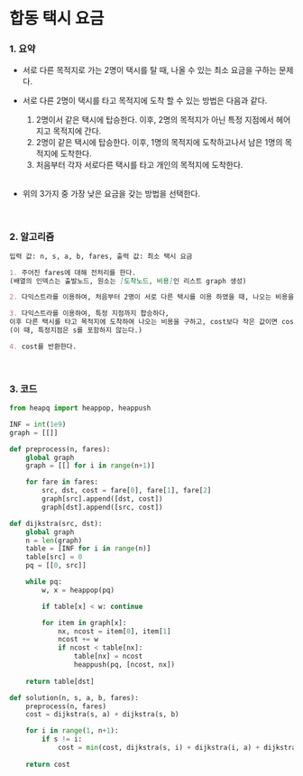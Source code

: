 # 합동 택시 요금

### 1. 요약

- 서로 다른 목적지로 가는 2명이 택시를 탈 때, 나올 수 있는 최소 요금을 구하는 문제다.

- 서로 다른 2명이 택시를 타고 목적지에 도착 할 수 있는 방법은 다음과 같다.

  1. 2명이서 같은 택시에 탑승한다. 이후, 2명의 목적지가 아닌 특정 지점에서 헤어지고 목적지에 간다.
  2. 2명이 같은 택시에 탑승한다. 이후, 1명의 목적지에 도착하고나서 남은 1명의 목적지에 도착한다.
  3. 처음부터 각자 서로다른 택시를 타고 개인의 목적지에 도착한다.

  <br/>

- 위의 3가지 중 가장 낮은 요금을 갖는 방법을 선택한다.

<br/>

### 2. 알고리즘

```markdown
입력 값: n, s, a, b, fares, 출력 값: 최소 택시 요금

1. 주어진 fares에 대해 전처리를 한다.
(배열의 인덱스는 출발노드, 원소는 [도착노드, 비용]인 리스트 graph 생성)

2. 다익스트라를 이용하여, 처음부터 2명이 서로 다른 택시를 이용 하였을 때, 나오는 비용을 구하고 cost에 저장한다.

3. 다익스트라를 이용하여, 특정 지점까지 합승하다,
이후 다른 택시를 타고 목적지에 도착하여 나오는 비용을 구하고, cost보다 작은 값이면 cost에 해당 값을 저장한다.
(이 때, 특정지점은 s를 포함하지 않는다.)

4. cost를 반환한다.
```

<br/>

### 3. 코드

```python
from heapq import heappop, heappush

INF = int(1e9)
graph = [[]]

def preprocess(n, fares):
    global graph
    graph = [[] for i in range(n+1)]

    for fare in fares:
        src, dst, cost = fare[0], fare[1], fare[2]
        graph[src].append([dst, cost])
        graph[dst].append([src, cost])

def dijkstra(src, dst):
    global graph
    n = len(graph)
    table = [INF for i in range(n)]
    table[src] = 0
    pq = [[0, src]]

    while pq:
        w, x = heappop(pq)

        if table[x] < w: continue

        for item in graph[x]:
            nx, ncost = item[0], item[1]
            ncost += w
            if ncost < table[nx]:
                table[nx] = ncost
                heappush(pq, [ncost, nx])
    
    return table[dst]

def solution(n, s, a, b, fares):
    preprocess(n, fares)
    cost = dijkstra(s, a) + dijkstra(s, b)

    for i in range(1, n+1):
        if s != i:
            cost = min(cost, dijkstra(s, i) + dijkstra(i, a) + dijkstra(i, b))
    
    return cost
```


